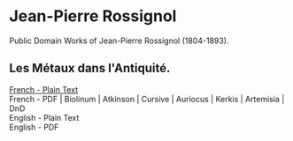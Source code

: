 # Jean-Pierre Rossignol

Public Domain Works of Jean-Pierre Rossignol (1804-1893).

## Les Métaux dans l'Antiquité.

[French - Plain Text](les-metaux-dans-antiquite/full-text-french.md)  
French - PDF | Biolinum | Atkinson | Cursive | Auriocus | Kerkis | Artemisia | DnD  
English - Plain Text  
English - PDF  
